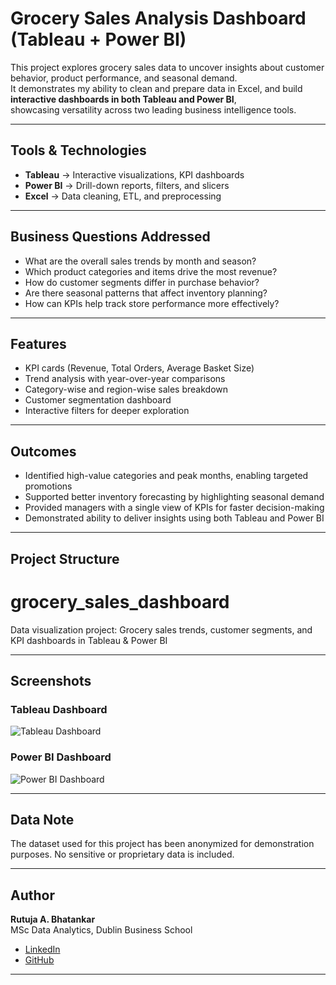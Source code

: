 # Grocery Sales Analysis Dashboard (Tableau + Power BI)

This project explores grocery sales data to uncover insights about customer behavior, product performance, and seasonal demand.  
It demonstrates my ability to clean and prepare data in Excel, and build **interactive dashboards in both Tableau and Power BI**,  
showcasing versatility across two leading business intelligence tools.

---

## Tools & Technologies
- **Tableau** → Interactive visualizations, KPI dashboards
- **Power BI** → Drill-down reports, filters, and slicers
- **Excel** → Data cleaning, ETL, and preprocessing

---

## Business Questions Addressed
- What are the overall sales trends by month and season?
- Which product categories and items drive the most revenue?
- How do customer segments differ in purchase behavior?
- Are there seasonal patterns that affect inventory planning?
- How can KPIs help track store performance more effectively?

---

## Features
- KPI cards (Revenue, Total Orders, Average Basket Size)
- Trend analysis with year-over-year comparisons
- Category-wise and region-wise sales breakdown
- Customer segmentation dashboard
- Interactive filters for deeper exploration

---

## Outcomes
- Identified high-value categories and peak months, enabling targeted promotions
- Supported better inventory forecasting by highlighting seasonal demand
- Provided managers with a single view of KPIs for faster decision-making
- Demonstrated ability to deliver insights using both Tableau and Power BI

---

## Project Structure
# grocery_sales_dashboard
Data visualization project: Grocery sales trends, customer segments, and KPI dashboards in Tableau &amp; Power BI

---

## Screenshots

### Tableau Dashboard
![Tableau Dashboard](assets/tableau_dashboard.png)

### Power BI Dashboard
![Power BI Dashboard](assets/powerbi_dashboard.png)

---

## Data Note
The dataset used for this project has been anonymized for demonstration purposes. No sensitive or proprietary data is included.

---

## Author
**Rutuja A. Bhatankar**  
MSc Data Analytics, Dublin Business School  

- [LinkedIn](https://www.linkedin.com/in/rutuja-bhatankar-3b7491247)  
- [GitHub](https://github.com/rutubhatankar)  

---
